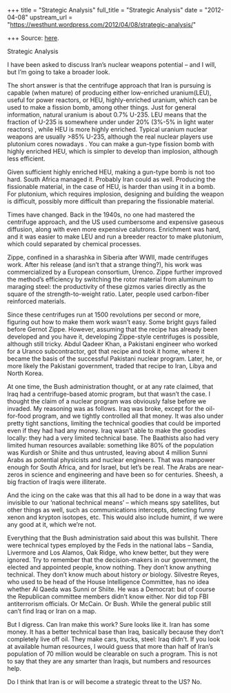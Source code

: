 +++
title = "Strategic Analysis"
full_title = "Strategic Analysis"
date = "2012-04-08"
upstream_url = "https://westhunt.wordpress.com/2012/04/08/strategic-analysis/"

+++
Source: [here](https://westhunt.wordpress.com/2012/04/08/strategic-analysis/).

Strategic Analysis

I have been asked to discuss Iran’s nuclear weapons potential – and I
will, but I’m going to take a broader look.

The short answer is that the centrifuge approach that Iran is pursuing
is capable (when mature) of producing either low-enriched uranium(LEU),
useful for power reactors, or HEU, highly-enriched uranium, which can be
used to make a fission bomb, among other things. Just for general
information, natural uranium is about 0.7% U-235. LEU means that the
fraction of U-235 is somewhere under under 20% (3%-5% in light water
reactors) , while HEU is more highly enriched. Typical uranium nuclear
weapons are usually \>85% U-235, although the real nuclear players use
plutonium cores nowadays . You can make a gun-type fission bomb with
highly enriched HEU, which is simpler to develop than implosion,
although less efficient.

Given sufficient highly enriched HEU, making a gun-type bomb is not too
hard. South Africa managed it. Probably Iran could as well.
Producing the fissionable material, in the case of HEU, is harder than
using it in a bomb. For plutonium, which requires implosion, designing
and building the weapon is difficult, possibly more difficult than
preparing the fissionable material.

Times have changed. Back in the 1940s, no one had mastered the
centrifuge approach, and the US used cumbersome and expensive gaseous
diffusion, along with even more expensive calutrons. Enrichment was
hard, and it was easier to make LEU and run a breeder reactor to make
plutonium, which could separated by chemical processes.

Zippe, confined in a sharashka in Siberia after WWII, made centrifuges
work. After his release (and isn’t that a strange thing?), his work
was commercialized by a European consortium, Urenco. Zippe further
improved the method’s efficiency by switching the rotor material from
aluminum to maraging steel: the productivity of these gizmos varies
directly as the square of the strength-to-weight ratio. Later, people
used carbon-fiber reinforced materials.

Since these centrifuges run at 1500 revolutions per second or more,
figuring out how to make them work wasn’t easy. Some bright guys failed
before Gernot Zippe. However, assuming that the recipe has already been
developed and you have it, developing Zippe-style centrifuges is
possible, although still tricky. Abdul Qadeer Khan, a Pakistani
engineer who worked for a Uranco subcontractor, got that recipe and
took it home, where it became the basis of the successful Pakistani
nuclear program. Later, he, or more likely the Pakistani government,
traded that recipe to Iran, Libya and North Korea.

At one time, the Bush administration thought, or at any rate claimed,
that Iraq had a centrifuge-based atomic program, but that wasn’t the
case. I thought the claim of a nuclear program was obviously false
before we invaded. My reasoning was as follows. Iraq was broke, except
for the oil-for-food program, and we tightly controlled all that
money. It was also under pretty tight sanctions, limiting the technical
goodies that could be imported even if they had had any money. Iraq
wasn’t able to make the goodies locally: they had a very limited
technical base. The Baathists also had very limited human resources
available: something like 80% of the population was Kurdish or Shiite
and thus untrusted, leaving about 4 million Sunni Arabs as potential
physicists and nuclear engineers. That was manpower enough for South
Africa, and for Israel, but let’s be real. The Arabs are near-zeros in
science and engineering and have been so for centuries. Sheesh, a big
fraction of Iraqis were illiterate.

And the icing on the cake was that this all had to be done in a way that
was invisible to our ‘national technical means’ – which means spy
satellites, but other things as well, such as communications
intercepts, detecting funny xenon and krypton isotopes, etc. This would
also include humint, if we were any good at it, which we’re not.

Everything that the Bush administration said about this was bullshit.
There were technical types employed by the Feds in the national labs –
Sandia, Livermore and Los Alamos, Oak Ridge, who knew better, but they
were ignored. Try to remember that the decision-makers in our
government, the elected and appointed people, know nothing. They don’t
know anything technical. They don’t know much about history *or*
biology. Silvestre Reyes, who used to be head of the House
Intelligence Committee, has no idea whether Al Qaeda was Sunni or
Shiite. He was a Democrat: but of course the Republican committee
members didn’t know either. Nor did top FBI antiterrorism officials.
Or McCain. Or Bush. While the general public still can’t find Iraq or
Iran on a map.

But I digress. Can Iran make this work? Sure looks like it. Iran has
some money. It has a better technical base than Iraq, basically because
they don’t completely live off oil. They make cars, trucks, steel: Iraq
didn’t. If you look at available human resources, I would guess that
more than half of Iran’s population of 70 million would be clearable on
such a program. This is not to say that they are any smarter than
Iraqis, but numbers and resources help.

Do I think that Iran is or will become a strategic threat to the US?
No.













